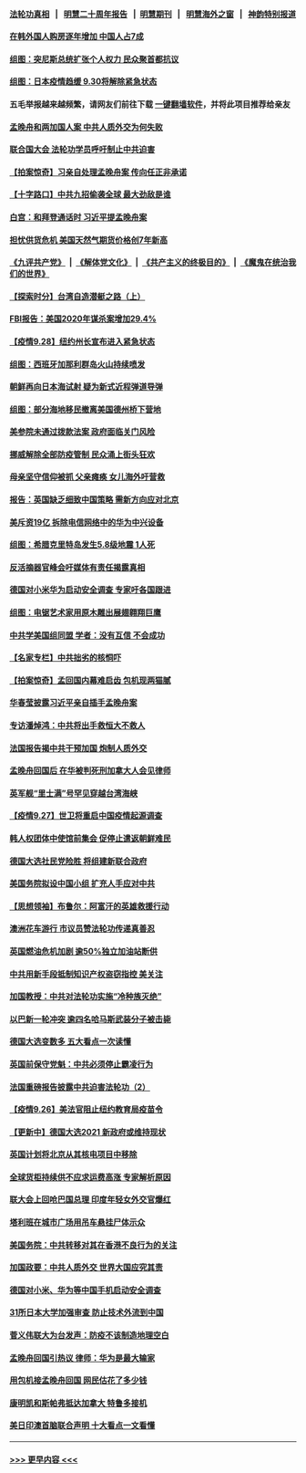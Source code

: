 #### [法轮功真相](https://github.com/gfw-breaker/truth/blob/master/README.md?t=0) &nbsp;&nbsp;|&nbsp;&nbsp; [明慧二十周年报告](https://github.com/gfw-breaker/mh-reports/blob/master/README.md?t=0) &nbsp;&nbsp;|&nbsp;&nbsp;[明慧期刊](https://github.com/gfw-breaker/mh-qikan) &nbsp;&nbsp;|&nbsp;&nbsp; [明慧海外之窗](https://github.com/gfw-breaker/mh-news/blob/master/README.md?t=0) &nbsp;&nbsp;|&nbsp;&nbsp; [神韵特别报道](https://github.com/gfw-breaker/mh-news/blob/master/shenyun.md?t=0)
#### [在韩外国人购房逐年增加 中国人占7成](../pages/nsc418/n13265751.md?t=09290851) 
#### [组图：突尼斯总统扩张个人权力 民众聚首都抗议](../pages/nsc418/n13266039.md?t=09290851) 
#### [组图：日本疫情趋缓 9.30将解除紧急状态](../pages/nsc418/n13265803.md?t=09290851) 
#### 五毛举报越来越频繁，请网友们前往下载 [一键翻墙软件](https://github.com/gfw-breaker/ssr-accounts)，并将此项目推荐给亲友
#### [孟晚舟和两加国人案 中共人质外交为何失败](../pages/nsc418/n13267182.md?t=09290851) 
#### [联合国大会 法轮功学员呼吁制止中共迫害](../pages/nsc418/n13266401.md?t=09290851) 
#### [【拍案惊奇】习亲自处理孟晚舟案 传向任正非承诺](../pages/nsc418/n13265398.md?t=09290851) 
#### [【十字路口】中共九招偷袭全球 最大劲敌是谁](../pages/nsc418/n13266468.md?t=09290851) 
#### [白宫：和拜登通话时 习近平提孟晚舟案](../pages/nsc418/n13266684.md?t=09290851) 
#### [担忧供货危机 美国天然气期货价格创7年新高](../pages/nsc418/n13266453.md?t=09290851) 
#### [《九评共产党》](https://github.com/begood0513/9ping.md/blob/master/README.md) &nbsp;|&nbsp; [《解体党文化》](../../../../jtdwh.md/blob/master/README.md)  &nbsp;|&nbsp; [《共产主义的终极目的》](../../../../gczydzjmd.md/blob/master/README.md) &nbsp;|&nbsp; [《魔鬼在统治我们的世界》](../../../../mgztzwmdsj.md/blob/master/README.md) 
#### [【探索时分】台湾自造潜艇之路（上）](../pages/nsc418/n13265179.md?t=09290851) 
#### [FBI报告：美国2020年谋杀案增加29.4%](../pages/nsc418/n13266084.md?t=09290851) 
#### [【疫情9.28】纽约州长宣布进入紧急状态](../pages/nsc418/n13265960.md?t=09290851) 
#### [组图：西班牙加那利群岛火山持续喷发](../pages/nsc418/n13263816.md?t=09290851) 
#### [朝鲜再向日本海试射 疑为新式近程弹道导弹](../pages/nsc418/n13265882.md?t=09290851) 
#### [组图：部分海地移民撤离美国德州桥下营地](../pages/nsc418/n13263286.md?t=09290851) 
#### [美参院未通过拨款法案 政府面临关门风险](../pages/nsc418/n13265579.md?t=09290851) 
#### [挪威解除全部防疫管制 民众涌上街头狂欢](../pages/nsc418/n13265056.md?t=09290851) 
#### [母亲坚守信仰被抓 父亲瘫痪 女儿海外吁营救](../pages/nsc418/n13263236.md?t=09290851) 
#### [报告：英国缺乏细致中国策略 需新方向应对北京](../pages/nsc418/n13264867.md?t=09290851) 
#### [美斥资19亿 拆除电信网络中的华为中兴设备](../pages/nsc418/n13264934.md?t=09290851) 
#### [组图：希腊克里特岛发生5.8级地震 1人死](../pages/nsc418/n13264801.md?t=09290851) 
#### [反活摘器官峰会吁媒体有责任揭露真相](../pages/nsc418/n13264475.md?t=09290851) 
#### [德国对小米华为启动安全调查 专家吁各国跟进](../pages/nsc418/n13263961.md?t=09290851) 
#### [组图：电锯艺术家用原木雕出展翅翱翔巨鹰](../pages/nsc418/n13264001.md?t=09290851) 
#### [中共学美国组同盟 学者：没有互信 不会成功](../pages/nsc418/n13264201.md?t=09290851) 
#### [【名家专栏】中共拙劣的核恫吓](../pages/nsc418/n13264061.md?t=09290851) 
#### [【拍案惊奇】孟回国内幕难启齿 包机现两猫腻](../pages/nsc418/n13262864.md?t=09290851) 
#### [华春莹披露习近平亲自插手孟晚舟案](../pages/nsc418/n13264346.md?t=09290851) 
#### [专访潘焯鸿：中共将出手救恒大不救人](../pages/nsc418/n13258842.md?t=09290851) 
#### [法国报告揭中共干预加国 炮制人质外交](../pages/nsc418/n13260810.md?t=09290851) 
#### [孟晚舟回国后 在华被判死刑加拿大人会见律师](../pages/nsc418/n13263462.md?t=09290851) 
#### [英军舰“里士满”号罕见穿越台湾海峡](../pages/nsc418/n13263522.md?t=09290851) 
#### [【疫情9.27】世卫将重启中国疫情起源调查](../pages/nsc418/n13263029.md?t=09290851) 
#### [韩人权团体中使馆前集会 促停止遣返朝鲜难民](../pages/nsc418/n13263289.md?t=09290851) 
#### [德国大选社民党险胜 将组建新联合政府](../pages/nsc418/n13263220.md?t=09290851) 
#### [美国务院拟设中国小组 扩充人手应对中共](../pages/nsc418/n13262807.md?t=09290851) 
#### [【思想领袖】布鲁尔：阿富汗的英雄救援行动](../pages/nsc418/n13219628.md?t=09290851) 
#### [澳洲花车游行 市议员赞法轮功传递真善忍](../pages/nsc418/n13261337.md?t=09290851) 
#### [英国燃油危机加剧 逾50%独立加油站断供](../pages/nsc418/n13262040.md?t=09290851) 
#### [中共用新手段抵制知识产权盗窃指控 美关注](../pages/nsc418/n13262285.md?t=09290851) 
#### [加国教授：中共对法轮功实施“冷种族灭绝”](../pages/nsc418/n13261976.md?t=09290851) 
#### [以巴新一轮冲突 逾四名哈马斯武装分子被击毙](../pages/nsc418/n13261813.md?t=09290851) 
#### [德国大选变数多 五大看点一次读懂](../pages/nsc418/n13261710.md?t=09290851) 
#### [英国前保守党魁：中共必须停止霸凌行为](../pages/nsc418/n13261375.md?t=09290851) 
#### [法国重磅报告披露中共迫害法轮功（2）](../pages/nsc418/n13259760.md?t=09290851) 
#### [【疫情9.26】美法官阻止纽约教育局疫苗令](../pages/nsc418/n13261248.md?t=09290851) 
#### [【更新中】德国大选2021 新政府或维持现状](../pages/nsc418/n13261125.md?t=09290851) 
#### [英国计划将北京从其核电项目中移除](../pages/nsc418/n13260599.md?t=09290851) 
#### [全球货柜持续供不应求运费高涨 专家解析原因](../pages/nsc418/n13258866.md?t=09290851) 
#### [联大会上回呛巴国总理 印度年轻女外交官爆红](../pages/nsc418/n13260560.md?t=09290851) 
#### [塔利班在城市广场用吊车悬挂尸体示众](../pages/nsc418/n13260588.md?t=09290851) 
#### [美国务院：中共转移对其在香港不良行为的关注](../pages/nsc418/n13260372.md?t=09290851) 
#### [加国政要：中共人质外交 世界大国应究其责](../pages/nsc418/n13260480.md?t=09290851) 
#### [德国对小米、华为等中国手机启动安全调查](../pages/nsc418/n13260278.md?t=09290851) 
#### [31所日本大学加强审查 防止技术外流到中国](../pages/nsc418/n13260253.md?t=09290851) 
#### [菅义伟联大为台发声：防疫不该制造地理空白](../pages/nsc418/n13259826.md?t=09290851) 
#### [孟晚舟回国引热议 律师：华为是最大输家](../pages/nsc418/n13260223.md?t=09290851) 
#### [用包机接孟晚舟回国 网民估花了多少钱](../pages/nsc418/n13260228.md?t=09290851) 
#### [康明凯和斯帕弗抵达加拿大 特鲁多接机](../pages/nsc418/n13259947.md?t=09290851) 
#### [美日印澳首脑联合声明 十大看点一文看懂](../pages/nsc418/n13259995.md?t=09290851) 

----
#### [ >>> 更早内容 <<< ](../indexes/nsc418-earlier.md)
